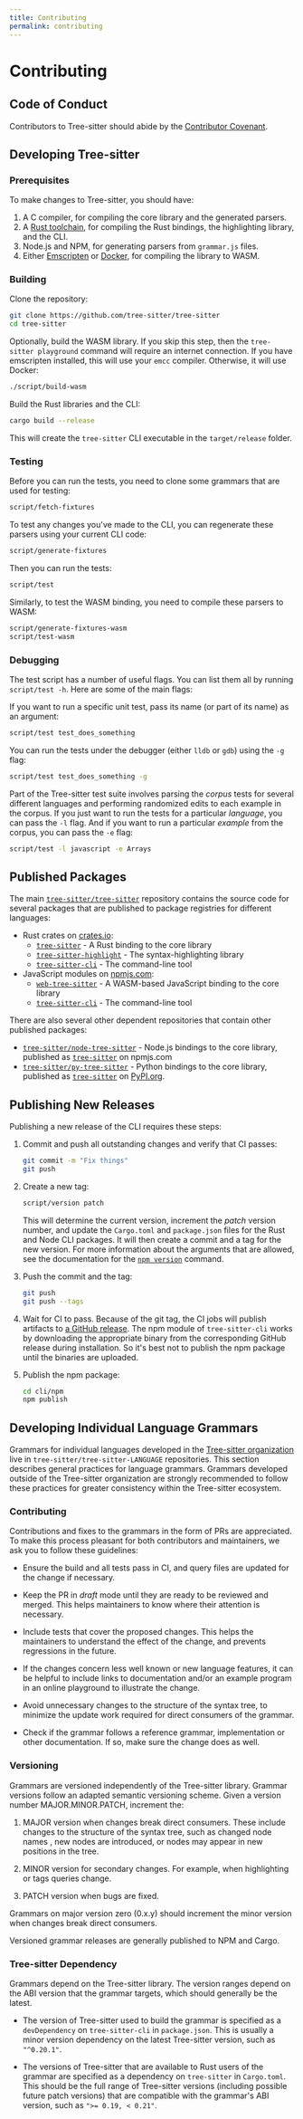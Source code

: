 ```yaml
---
title: Contributing
permalink: contributing
---
```


# Contributing

## Code of Conduct

Contributors to Tree-sitter should abide by the [Contributor Covenant](https://www.contributor-covenant.org/version/1/4/code-of-conduct).

## Developing Tree-sitter

### Prerequisites

To make changes to Tree-sitter, you should have:

1. A C compiler, for compiling the core library and the generated parsers.
2. A [Rust toolchain](https://rustup.rs/), for compiling the Rust bindings, the highlighting library, and the CLI.
3. Node.js and NPM, for generating parsers from `grammar.js` files.
4. Either [Emscripten](https://emscripten.org/) or [Docker](https://www.docker.com/), for compiling the library to WASM.

### Building

Clone the repository:

```sh
git clone https://github.com/tree-sitter/tree-sitter
cd tree-sitter
```

Optionally, build the WASM library. If you skip this step, then the `tree-sitter playground` command will require an internet connection. If you have emscripten installed, this will use your `emcc` compiler. Otherwise, it will use Docker:

```sh
./script/build-wasm
```

Build the Rust libraries and the CLI:

```sh
cargo build --release
```

This will create the `tree-sitter` CLI executable in the `target/release` folder.

### Testing

Before you can run the tests, you need to clone some grammars that are used for testing:

```sh
script/fetch-fixtures
```

To test any changes you've made to the CLI, you can regenerate these parsers using your current CLI code:

```sh
script/generate-fixtures
```

Then you can run the tests:

```sh
script/test
```

Similarly, to test the WASM binding, you need to compile these parsers to WASM:

```sh
script/generate-fixtures-wasm
script/test-wasm
```

### Debugging

The test script has a number of useful flags. You can list them all by running `script/test -h`. Here are some of the main flags:

If you want to run a specific unit test, pass its name (or part of its name) as an argument:

```sh
script/test test_does_something
```

You can run the tests under the debugger (either `lldb` or `gdb`) using the `-g` flag:

```sh
script/test test_does_something -g
```

Part of the Tree-sitter test suite involves parsing the _corpus_ tests for several different languages and performing randomized edits to each example in the corpus. If you just want to run the tests for a particular _language_, you can pass the `-l` flag. And if you want to run a particular _example_ from the corpus, you can pass the `-e` flag:

```sh
script/test -l javascript -e Arrays
```

## Published Packages

The main [`tree-sitter/tree-sitter`](https://github.com/tree-sitter/tree-sitter) repository contains the source code for several packages that are published to package registries for different languages:

- Rust crates on [crates.io](https://crates.io):
  - [`tree-sitter`](https://crates.io/crates/tree-sitter) - A Rust binding to the core library
  - [`tree-sitter-highlight`](https://crates.io/crates/tree-sitter-highlight) - The syntax-highlighting library
  - [`tree-sitter-cli`](https://crates.io/crates/tree-sitter-cli) - The command-line tool
- JavaScript modules on [npmjs.com](https://npmjs.com):
  - [`web-tree-sitter`](https://www.npmjs.com/package/web-tree-sitter) - A WASM-based JavaScript binding to the core library
  - [`tree-sitter-cli`](https://www.npmjs.com/package/tree-sitter-cli) - The command-line tool

There are also several other dependent repositories that contain other published packages:

- [`tree-sitter/node-tree-sitter`](https://github.com/tree-sitter/node-tree-sitter) - Node.js bindings to the core library, published as [`tree-sitter`](https://www.npmjs.com/package/tree-sitter) on npmjs.com
- [`tree-sitter/py-tree-sitter`](https://github.com/tree-sitter/py-tree-sitter) - Python bindings to the core library, published as [`tree-sitter`](https://pypi.org/project/tree-sitter) on [PyPI.org](https://pypi.org).

## Publishing New Releases

Publishing a new release of the CLI requires these steps:

1. Commit and push all outstanding changes and verify that CI passes:

   ```sh
   git commit -m "Fix things"
   git push
   ```

2. Create a new tag:

   ```sh
   script/version patch
   ```

   This will determine the current version, increment the _patch_ version number, and update the `Cargo.toml` and `package.json` files for the Rust and Node CLI packages. It will then create a commit and a tag for the new version. For more information about the arguments that are allowed, see the documentation for the [`npm version`](https://docs.npmjs.com/cli/version) command.

3. Push the commit and the tag:

   ```sh
   git push
   git push --tags
   ```

4. Wait for CI to pass. Because of the git tag, the CI jobs will publish artifacts to [a GitHub release](https://github.com/tree-sitter/tree-sitter/releases). The npm module of `tree-sitter-cli` works by downloading the appropriate binary from the corresponding GitHub release during installation. So it's best not to publish the npm package until the binaries are uploaded.

5. Publish the npm package:

   ```sh
   cd cli/npm
   npm publish
   ```

## Developing Individual Language Grammars

Grammars for individual languages developed in the [Tree-sitter organization](https://github.com/tree-sitter/) live in `tree-sitter/tree-sitter-LANGUAGE` repositories. This section describes general practices for language grammars. Grammars developed outside of the Tree-sitter organization are strongly recommended to follow these practices for greater consistency within the Tree-sitter ecosystem.

### Contributing

Contributions and fixes to the grammars in the form of PRs are appreciated. To make this process pleasant for both contributors and maintainers, we ask you to follow these guidelines:

- Ensure the build and all tests pass in CI, and query files are updated for the change if necessary.

- Keep the PR in _draft_ mode until they are ready to be reviewed and merged. This helps maintainers to know where their attention is necessary.

- Include tests that cover the proposed changes. This helps the maintainers to understand the effect of the change, and prevents regressions in the future.

- If the changes concern less well known or new language features, it can be helpful to include links to documentation and/or an example program in an online playground to illustrate the change.

- Avoid unnecessary changes to the structure of the syntax tree, to minimize the update work required for direct consumers of the grammar.

- Check if the grammar follows a reference grammar, implementation or other documentation. If so, make sure the change does as well.

### Versioning

Grammars are versioned independently of the Tree-sitter library. Grammar versions follow an adapted semantic versioning scheme. Given a version number MAJOR.MINOR.PATCH, increment the:

1. MAJOR version when changes break direct consumers. These include changes to the structure of the syntax tree, such as changed node names , new nodes are introduced, or nodes may appear in new positions in the tree.

2. MINOR version for secondary changes. For example, when highlighting or tags queries change.

3. PATCH version when bugs are fixed.

Grammars on major version zero (0.x.y) should increment the minor version when changes break direct consumers.

Versioned grammar releases are generally published to NPM and Cargo.

### Tree-sitter Dependency

Grammars depend on the Tree-sitter library. The version ranges depend on the ABI version that the grammar targets, which should generally be the latest.

- The version of Tree-sitter used to build the grammar is specified as a `devDependency` on `tree-sitter-cli` in `package.json`. This is usually a minor version dependency on the latest Tree-sitter version, such as `"^0.20.1"`.

- The versions of Tree-sitter that are available to Rust users of the grammar are specified as a dependency on `tree-sitter` in `Cargo.toml`. This should be the full range of Tree-sitter versions (including possible future patch versions) that are compatible with the grammar's ABI version, such as `">= 0.19, < 0.21"`.
